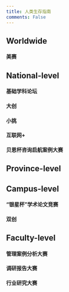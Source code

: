 ```yaml
---
title: 人类生存指南
comments: False
---
```


## Worldwide
#### 美赛

## National-level
#### 基础学科论坛

#### 大创

#### 小挑

#### 互联网+

#### 贝恩杯咨询启航案例大赛

#### 

## Province-level

## Campus-level
#### “银星杯”学术论文竞赛

#### 双创

## Faculty-level
#### 管理案例分析大赛

#### 调研报告大赛

#### 行业研究大赛


